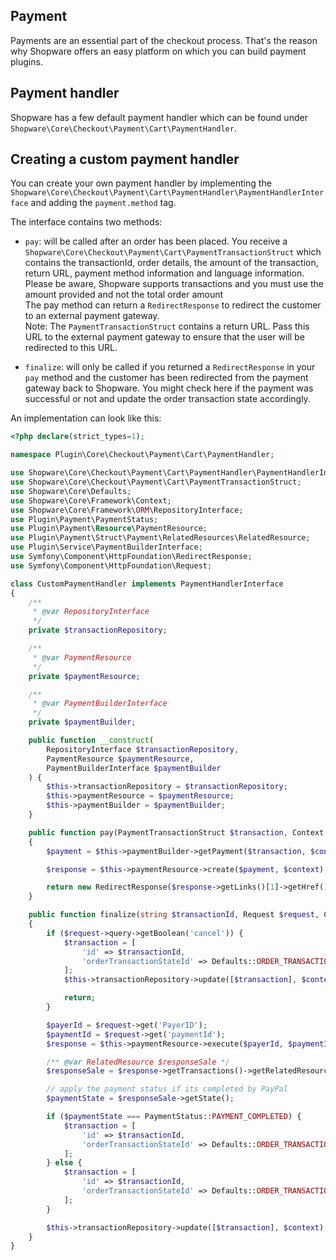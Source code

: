 ## Payment

Payments are an essential part of the checkout process. That's the reason why Shopware offers an easy platform
on which you can build payment plugins.

## Payment handler

Shopware has a few default payment handler which can be found under 
`Shopware\Core\Checkout\Payment\Cart\PaymentHandler`. 

## Creating a custom payment handler

You can create your own payment handler by implementing the 
`Shopware\Core\Checkout\Payment\Cart\PaymentHandler\PaymentHandlerInterface` 
and adding the `payment.method` tag.

The interface contains two methods:

* `pay`: will be called after an order has been placed. 
You receive a `Shopware\Core\Checkout\Payment\Cart\PaymentTransactionStruct` which contains 
the transactionId, order details, the amount of the transaction, return URL, 
payment method information and language information.  
Please be aware, Shopware supports transactions and you must use the amount provided 
and not the total order amount  
The pay method can return a `RedirectResponse` to redirect the customer to an external payment gateway.  
Note: The `PaymentTransactionStruct` contains a return URL. Pass this URL to the external payment gateway 
to ensure that the user will be redirected to this URL.

* `finalize`: will only be called if you returned a `RedirectResponse` in your `pay` method 
and the customer has been redirected from the payment gateway back to Shopware. 
You might check here if the payment was successful or not and update the order transaction state accordingly.

An implementation can look like this:
```php
<?php declare(strict_types=1);

namespace Plugin\Core\Checkout\Payment\Cart\PaymentHandler;

use Shopware\Core\Checkout\Payment\Cart\PaymentHandler\PaymentHandlerInterface;
use Shopware\Core\Checkout\Payment\Cart\PaymentTransactionStruct;
use Shopware\Core\Defaults;
use Shopware\Core\Framework\Context;
use Shopware\Core\Framework\ORM\RepositoryInterface;
use Plugin\Payment\PaymentStatus;
use Plugin\Payment\Resource\PaymentResource;
use Plugin\Payment\Struct\Payment\RelatedResources\RelatedResource;
use Plugin\Service\PaymentBuilderInterface;
use Symfony\Component\HttpFoundation\RedirectResponse;
use Symfony\Component\HttpFoundation\Request;

class CustomPaymentHandler implements PaymentHandlerInterface
{
    /**
     * @var RepositoryInterface
     */
    private $transactionRepository;

    /**
     * @var PaymentResource
     */
    private $paymentResource;

    /**
     * @var PaymentBuilderInterface
     */
    private $paymentBuilder;

    public function __construct(
        RepositoryInterface $transactionRepository,
        PaymentResource $paymentResource,
        PaymentBuilderInterface $paymentBuilder
    ) {
        $this->transactionRepository = $transactionRepository;
        $this->paymentResource = $paymentResource;
        $this->paymentBuilder = $paymentBuilder;
    }

    public function pay(PaymentTransactionStruct $transaction, Context $context): ?RedirectResponse
    {
        $payment = $this->paymentBuilder->getPayment($transaction, $context);

        $response = $this->paymentResource->create($payment, $context);

        return new RedirectResponse($response->getLinks()[1]->getHref());
    }

    public function finalize(string $transactionId, Request $request, Context $context): void
    {
        if ($request->query->getBoolean('cancel')) {
            $transaction = [
                'id' => $transactionId,
                'orderTransactionStateId' => Defaults::ORDER_TRANSACTION_FAILED,
            ];
            $this->transactionRepository->update([$transaction], $context);

            return;
        }

        $payerId = $request->get('PayerID');
        $paymentId = $request->get('paymentId');
        $response = $this->paymentResource->execute($payerId, $paymentId, $context);

        /** @var RelatedResource $responseSale */
        $responseSale = $response->getTransactions()->getRelatedResources()->getResources()[0];

        // apply the payment status if its completed by PayPal
        $paymentState = $responseSale->getState();

        if ($paymentState === PaymentStatus::PAYMENT_COMPLETED) {
            $transaction = [
                'id' => $transactionId,
                'orderTransactionStateId' => Defaults::ORDER_TRANSACTION_COMPLETED,
            ];
        } else {
            $transaction = [
                'id' => $transactionId,
                'orderTransactionStateId' => Defaults::ORDER_TRANSACTION_OPEN,
            ];
        }

        $this->transactionRepository->update([$transaction], $context);
    }
}
```


